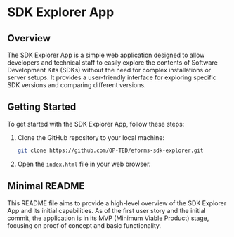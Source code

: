# SDK Explorer App

## Overview

The SDK Explorer App is a simple web application designed to allow developers and technical staff to easily explore the contents of Software Development Kits (SDKs) without the need for complex installations or server setups. It provides a user-friendly interface for exploring specific SDK versions and comparing different versions.

## Getting Started

To get started with the SDK Explorer App, follow these steps:

1. Clone the GitHub repository to your local machine:

   ```bash
   git clone https://github.com/OP-TED/eforms-sdk-explorer.git
   ```

2. Open the `index.html` file in your web browser.


## Minimal README

This README file aims to provide a high-level overview of the SDK Explorer App and its initial capabilities. As of the first user story and the initial commit, the application is in its MVP (Minimum Viable Product) stage, focusing on proof of concept and basic functionality.
